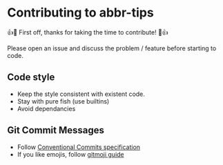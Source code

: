 # Contributing to abbr-tips

👍🎉 First off, thanks for taking the time to contribute! 🎉👍

Please open an issue and discuss the problem / feature before starting to code.

## Code style

- Keep the style consistent with existent code.
- Stay with pure fish (use builtins)
- Avoid dependancies

## Git Commit Messages

- Follow [Conventional Commits specification](https://www.conventionalcommits.org/en/v1.0.0-beta.2/#specification)
- If you like emojis, follow [gitmoji guide](https://gitmoji.carloscuesta.me/)

